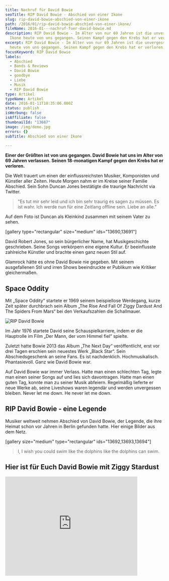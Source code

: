 ```yaml
---
title: Nachruf für David Bowie
seoTitle: RIP David Bowie - Abschied von einer Ikone
slug: rip-david-bowie-abschied-von-einer-ikone
path: /2016/01/rip-david-bowie-abschied-von-einer-ikone/
fileName: 2016-01---nachruf-fuer-david-bowie.md
description: RIP David Bowie - Im Alter von nur 69 Jahren ist die unvergessene
  Ikone heute von uns gegangen. Seinen Kampf gegen den Krebs hat er verloren.
excerpt: RIP David Bowie - Im Alter von nur 69 Jahren ist die unvergessene Ikone
  heute von uns gegangen. Seinen Kampf gegen den Krebs hat er verloren.
focusKeyword: RIP David Bowie
labels:
  - Abschied
  - Bands & Reviews
  - David Bowie
  - goodbye
  - Liebe
  - Musik
  - RIP David Bowie
type: Artikel
typeName: Artikel
date: 2016-01-11T10:35:06.000Z
status: publish
isWerbung: false
isAffiliate: false
thumbnailId: "13687"
image: /img/demo.jpg
errors: {}
subTitle: Abschied von einer Ikone
  
---
```


**Einer der Größten ist von uns gegangen. David Bowie hat uns im Alter von 69
Jahren verlassen. Seinen 18-monatigen Kampf gegen den Krebs hat er verloren.**

Die Welt trauert um einen der einflussreichsten Musiker, Komponisten und
Künstler aller Zeiten. Heute Morgen nahm er im Kreise seiner Familie Abschied.
Sein Sohn Duncan Jones bestätigte die traurige Nachricht via Twitter.

> "Es tut mir sehr leid und ich bin sehr traurig es sagen zu müssen. Es ist
> wahr. Ich werde nun für eine Zeitlang offline sein. Liebe an alle."

Auf dem Foto ist Duncan als Kleinkind zusammen mit seinem Vater zu sehen.

[gallery type="rectangular" size="medium" ids="13690,13691"]

David Robert Jones, so sein bürgerlicher Name, hat Musikgeschichte geschrieben.
Seine Songs verkörpern eine eigene Kultur. Er beeinflusste zahlreiche Künstler
und brachte einen ganz neuen Stil auf.

Glamrock hätte es ohne David Bowie nie gegeben. Mit seinem ausgefallenen Stil
und irren Shows beeindruckte er Publikum wie Kritiker gleichermaßen.

## Space Oddity

Mit „Space Oddity“ startete er 1969 seinem beispiellose Werdegang, kurze Zeit
später durchbrach sein Album „The Rise And Fall Of Ziggy Dardust And The Spiders
From Mars“ bei den Verkaufszahlen die Schallmauer.

![RIP David Bowie](http://cardamonchai.com/wp-content/uploads/2016/01/David-Bowie-640x640.png "RIP David Bowie")

Im Jahr 1976 startete David seine Schauspielkarriere, indem er die Hauptrolle im
Film „Der Mann, der vom Himmel fiel“ spielte.

Zuletzt hatte Bowie 2013 das Album „The Next Day“ veröffentlicht, erst vor drei
Tagen erschien sein neuestes Werk „Black Star“. Sein Abschiedsgeschenk an seine
Fans. Es ist nachdenklich. Hochmusikalisch. Phantasievoll. Ganz wie David Bowie
war.

Auf David Bowie war immer Verlass. Hatte man einen schlechten Tag, legte man
einen seiner Songs auf und lies sich davontragen. Hatte man einen guten Tag,
konnte man zu seiner Musik abfeiern. Regelmäßig lieferte er neue Werke ab, seine
Liveshows waren legendär und werden unvergessen bleiben. Never let me down. He
never let me down.

## RIP David Bowie - eine Legende

Musiker weltweit nehmen Abschied von David Bowie, der Legende, die ihre Heimat
schon vor Jahren in Berlin gefunden hatte. Hier einige Bilder aus dem Netz.

[gallery size="medium" type="rectangular" ids="13692,13693,13694"]

> I, I wish you could swim like the dolphins like the dolphins can swim.

## Hier ist für Euch David Bowie mit Ziggy Stardust

<iframe src="https://www.youtube.com/embed/XXq5VvYAI1Q" width="420" height="315" frameborder="0" allowfullscreen="allowfullscreen"></iframe>

  